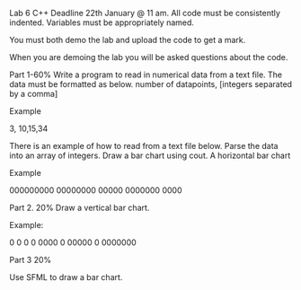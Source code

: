 Lab 6 C++
Deadline 22th January @ 11 am.
All code must be consistently indented. Variables must be appropriately named. 

You must both demo the lab and upload the code to get a mark.

When you are demoing the lab you will be asked questions about the code. 

Part 1-60%
Write a program to read in numerical data from a text file.
The data must be formatted as below.
number of datapoints, [integers separated by a comma]

Example

3, 10,15,34
 
There is an example of how to read from a text file below.
Parse the data into an array of integers.
Draw a bar chart using cout. A horizontal bar chart

Example 

000000000
00000000
00000
0000000
0000

Part 2. 20%
Draw a vertical bar chart.

Example:

  0
  0  0    0
0000    0
00000  0
0000000

Part 3 20%

Use SFML to draw a bar chart.

